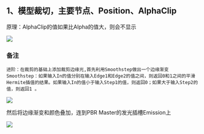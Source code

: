 ## 1、模型裁切，主要节点、Position、AlphaClip
原理：AlphaClip的值如果比Alpha的值大，则会不显示

![](20200819194005762.gif)

### 备注



`进阶：在裁剪的基础上添加裁剪边缘光,首先利用Smoothstep做出一个边缘渐变
Smoothstep：如果输入In的值分别在输入Edge1和Edge2的值之间，则返回0和1之间的平滑Hermite插值的结果。如果输入In的值小于输入Step1的值，则返回0；如果大于输入Step2的值，则返回1 。`

![](20200820090256806.png)

然后将边缘渐变和颜色叠加，连到PBR Master的发光插槽Emission上

![](20200819210118141.gif)
